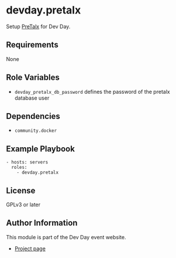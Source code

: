 devday.pretalx
==============

Setup [PreTalx](https://github.com/pretalx/pretalx) for Dev Day.

Requirements
------------

None

Role Variables
--------------

- `devday_pretalx_db_password` defines the password of the pretalx database user

Dependencies
------------

- `community.docker`

Example Playbook
----------------

```
- hosts: servers
  roles:
    - devday.pretalx
```

License
-------

GPLv3 or later

Author Information
------------------

This module is part of the Dev Day event website.

- [Project page](https://github.com/devdaydresden/devday_ansible)
